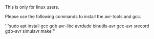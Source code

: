 This is only for linux users.

  Please use the following commands to install the avr-tools and gcc.
  
  '''sudo apt install gcc gdb avr-libc avrdude binutils-avr gcc-avr srecord gdb-avr simulavr make'''
